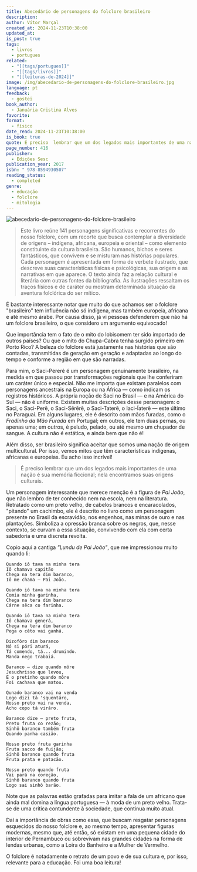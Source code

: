 ```yaml
---
title: Abecedário de personagens do folclore brasileiro
description: 
author: Vítor Marçal
created_at: 2024-11-23T10:38:00
updated_at: 
is_post: true
tags:
  - livros
  - portugues
related:
  - "[[tags/portugues]]"
  - "[[tags/livros]]"
  - "[[leituras-de-2024]]"
image: /img/abecedario-de-personagens-do-folclore-brasileiro.jpg
language: pt
feedback:
  - gostei
book_author:
  - Januária Cristina Alves
favorite: 
format:
  - físico
date_read: 2024-11-23T10:38:00
is_book: true
quote: É preciso  lembrar que um dos legados mais importantes de uma nação é sua memória ficcional; nela encontramos suas origens culturais.
page_number: 416
publisher:
  - Edições Sesc
publication_year: 2017
isbn: " 978-8594930507"
reading_status:
  - completed
genre:
  - educação
  - folclore
  - mitologia
---
```


![abecedario-de-personagens-do-folclore-brasileiro](img/abecedario-de-personagens-do-folclore-brasileiro.jpg)

> Este livro reúne 141 personagens significativas e recorrentes do nosso folclore, com um recorte que busca contemplar a diversidade de origens – indígena, africana, europeia e oriental – como elemento constituinte da cultura brasileira. São humanos, bichos e seres fantásticos, que convivem e se misturam nas histórias populares. Cada personagem é apresentada em forma de verbete ilustrado, que descreve suas características físicas e psicológicas, sua origem e as narrativas em que aparece. O texto ainda faz a relação cultural e literária com outras fontes da bibliografia. As ilustrações ressaltam os traços físicos e de caráter ou mostram determinada situação da aventura folclórica do ser mítico.

É bastante interessante notar que muito do que achamos ser o folclore "brasileiro" tem influência não só indígena, mas também europeia, africana e até mesmo árabe. Por causa disso, já vi pessoas defenderem que não há um folclore brasileiro, o que considero um argumento equivocado!

Que importância tem o fato de o mito do lobisomem ter sido importado de outros países? Ou que o mito do Chupa-Cabra tenha surgido primeiro em Porto Rico? A beleza do folclore está justamente nas histórias que são contadas, transmitidas de geração em geração e adaptadas ao longo do tempo e conforme a região em que são narradas.

Para mim, o Saci-Pererê é um personagem genuinamente brasileiro, na medida em que passou por transformações regionais que lhe conferiram um caráter único e especial. Não me importa que existam paralelos com personagens ancestrais na Europa ou na África — como indicam os registros históricos. A própria noção de Saci no Brasil — e na América do Sul — não é uniforme. Existem muitas descrições desse personagem: o Saci, o Saci-Perê, o Saci-Sêrêrê, o Saci-Taterê, o Iaci-Íaterê — este último no Paraguai. Em alguns lugares, ele é descrito com mãos furadas, como o _Fradinho da Mão Furada_ em Portugal; em outros, ele tem duas pernas, ou apenas uma; em outros, é peludo, pelado, ou até mesmo um chupador de sangue. A cultura não é estática, e ainda bem que não é!

Além disso, ser brasileiro significa aceitar que somos uma nação de origem multicultural. Por isso, vemos mitos que têm características indígenas, africanas e europeias. Eu acho isso incrível!

> É preciso  lembrar que um dos legados mais importantes de uma nação é sua memória ficcional; nela encontramos suas origens culturais.

Um personagem interessante que merece menção é a figura de _Pai João_, que não lembro de ter conhecido nem na escola, nem na literatura. Retratado como um preto velho, de cabelos brancos e encaracolados, "pitando" um cachimbo, ele é descrito no livro como um personagem presente no Brasil da escravidão, nos engenhos, nas minas de ouro e nas plantações. Simboliza a opressão branca sobre os negros, que, nesse contexto, se curvam a essa situação, convivendo com ela com certa sabedoria e uma discreta revolta.

Copio aqui a cantiga _"Lundu de Pai João"_, que me impressionou muito quando li:

```
Quando iô tava na minha tera  
Iô chamava capitão  
Chega na tera dim baranco,  
Iô me chama – Pai João.

Quando iô tava na minha tera  
Comia minha garinha,  
Chega na tera dim baranco  
Cárne sêca co farinha.

Quando iô tava na minha tera  
Iô chamava generá,  
Chega na tera dim baranco  
Pega o cêto vai ganhá.

Dizofôro dim baranco  
Nó si póri aturá,  
Tá comendo, tá... drumindo.  
Manda nego trabaiá.

Baranco – dize quando môre  
Jesuchrisso que levou,  
E o pretinho quando môre  
Foi cachaxa que matou.

Qunado baranco vai na venda
Logo dizi tá 'squentáro,
Nosso preto vai na venda,
Acho copo tá viráro.

Baranco dize – preto fruta,  
Preto fruta co rezão;  
Sinhô baranco também fruta  
Quando panha casião.

Nosso preto fruta garinha  
Fruta sacco de fuijão;  
Sinhô baranco quando fruta  
Fruta prata e patacão.

Nosso preto quando fruta  
Vai pará na coreção,  
Sinhô baranco quando fruta  
Logo sai sinhô barão.

```

Note que as palavras estão grafadas para imitar a fala de um africano que ainda mal domina a língua portuguesa — à moda de um preto velho. Trata-se de uma crítica contundente à sociedade, que continua muito atual.

Daí a importância de obras como essa, que buscam resgatar personagens esquecidos do nosso folclore e, ao mesmo tempo, apresentar figuras modernas, mesmo que, até então, só existam em uma pequena cidade do interior de Pernambuco ou sobrevivam nas grandes cidades na forma de lendas urbanas, como a Loira do Banheiro e a Mulher de Vermelho.

O folclore é notadamente o retrato de um povo e de sua cultura e, por isso, relevante para a educação.  Foi uma boa leitura!